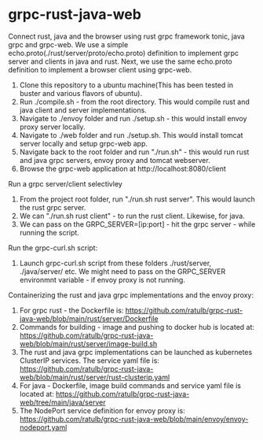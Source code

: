 # grpc-rust-java-web
Connect rust, java and the browser using rust grpc framework tonic, java grpc and grpc-web. We use a simple echo.proto(./rust/server/proto/echo.proto) definition to implement grpc server and clients in java and rust. Next, we use the same echo.proto definition to implement a browser client using grpc-web. 


1) Clone this repository to a ubuntu machine(This has been tested in buster and various flavors of ubuntu).
2) Run ./compile.sh - from the root directory. This would compile rust and java client and server implementations.
3) Navigate to ./envoy folder and run ./setup.sh - this would install envoy proxy server locally.
4) Navigate to ./web folder and run ./setup.sh. This would install tomcat server locally and setup grpc-web app.
5) Navigate back to the root folder and run "./run.sh" - this would run rust and java grpc servers, envoy proxy and tomcat webserver.
6) Browse the grpc-web application at http://localhost:8080/client

Run a grpc server/client selectivley
1. From the project root folder, run "./run.sh rust server". This would launch the rust grpc server.
2. We can "./run.sh rust client" - to run the rust client. Likewise, for java.
3. We can pass on the GRPC_SERVER=[ip:port] - hit the grpc server - while running the script.

Run the grpc-curl.sh script:
1. Launch grpc-curl.sh script from these folders ./rust/server, ./java/server/ etc. We might need to pass on the GRPC_SERVER environmnt variable - if envoy proxy is not running.

Containerizing the rust and java grpc implementations and the envoy proxy:

1. For grpc rust - the Dockerfile is: https://github.com/ratulb/grpc-rust-java-web/blob/main/rust/server/Dockerfile
2. Commands for building - image and pushing to docker hub is located at: https://github.com/ratulb/grpc-rust-java-web/blob/main/rust/server/image-build.sh
3. The rust and java grpc implementations can be launched as kubernetes ClusterIP services. The service yaml file is: https://github.com/ratulb/grpc-rust-java-web/blob/main/rust/server/rust-clusterip.yaml
4. For java - Dockerfile, image build commands and service  yaml file is located at: https://github.com/ratulb/grpc-rust-java-web/tree/main/java/server
5. The NodePort service definition for envoy proxy is: https://github.com/ratulb/grpc-rust-java-web/blob/main/envoy/envoy-nodeport.yaml



